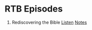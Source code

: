 # RTB Episodes

1. Rediscovering the Bible
  [Listen](https://anchor.fm/jaime-ramirez0/episodes/Rediscovering-the-Bible-e1em3hm)
  [Notes](episode/complete/0001_Biblical_Audience.md)
